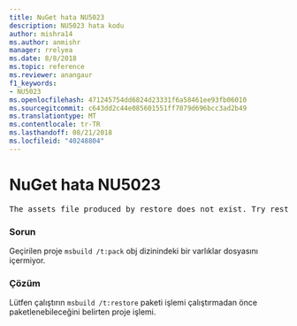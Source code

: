 ```yaml
---
title: NuGet hata NU5023
description: NU5023 hata kodu
author: mishra14
ms.author: anmishr
manager: rrelyea
ms.date: 8/8/2018
ms.topic: reference
ms.reviewer: anangaur
f1_keywords:
- NU5023
ms.openlocfilehash: 471245754dd6824d23331f6a58461ee93fb06010
ms.sourcegitcommit: c643dd2c44e085601551ff7079d696bcc3ad2b49
ms.translationtype: MT
ms.contentlocale: tr-TR
ms.lasthandoff: 08/21/2018
ms.locfileid: "40248804"
---
```

# <a name="nuget-error-nu5023"></a>NuGet hata NU5023
<pre>The assets file produced by restore does not exist. Try restoring the project again. The expected location of the assets file is F:\project\obj\project.assets.json.</pre>

### <a name="issue"></a>Sorun

Geçirilen proje `msbuild /t:pack` obj dizinindeki bir varlıklar dosyasını içermiyor.


### <a name="solution"></a>Çözüm

Lütfen çalıştırın `msbuild /t:restore` paketi işlemi çalıştırmadan önce paketlenebileceğini belirten proje işlemi.

